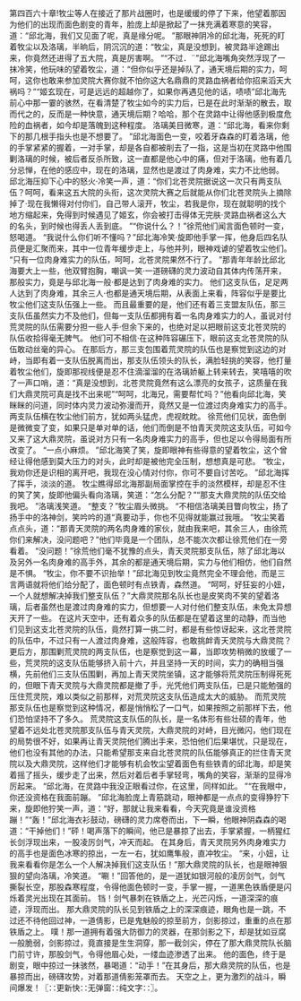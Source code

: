 第四百六十章!牧尘等人在接近了那片战圈时，也是缓缓的停了下来，他望着那因为他们的出现而面色剧变的青年，脸庞上却是掀起了一抹充满着寒意的笑容，道：“邱北海，我们又见面了呢，真是缘分呢。
”那眼神阴冷的邱北海，死死的盯着牧尘以及洛璃，半晌后，阴沉沉的道：“牧尘，真是没想到，被灵路半途踢出来，你竟然还进得了五大院，真是厉害啊。
”“不过．¨”邱北海嘴角突然浮现了一抹冷笑，他玩味的望着牧尘，道：“但你似乎还是掉队了，通天境后期的实力，呵呵，这你也敢来参加灵院大赛你就不怕你这大名鼎鼎的灵路血祸者给你招来滔天大祸吗？”“姬玄现在，可是远远的超越你了，如果你再遇见他的话，啧啧”邱北海先前心中那一霎的骇然，在看清楚了牧尘如今的实力后，已是在此时渐渐的散去，取而代之的，反而是一种快意，通天境后期？哈哈，那个在灵路中让得他感到极度危险的血祸者，如今却是落魄到这种程度。
洛璃美目微寒，道：“邱北海，看来你剩下的那几根手指头也是不想要了。
”邱北海面色一变，咬着牙森森的盯着洛璃，他的手掌紧紧的握着，一对手掌，却是各自都被削去了一指，这是当初在灵路中他围剿洛璃的时候，被后者反杀所致，这一直都是他心中的痛，但对于洛璃，他有着几分忌惮，在他的感应中，现在的洛璃，显然也是渡过了肉身难，实力不比他弱。
邱北海压抑下心中的怒火·冷笑一声，道：“你们北苍灵院据说这一次只有两支队伍？呵呵，看来这五大院的头衔，这次灵院大赛之后就能从你们北苍灵院头上摘除掉了·现在我懒得对付你们，自己带人滚开，牧尘，若我是你，现在就聪明的找个地方缩起来，免得到时候遇见了姬玄，你会被打击得体无完肤·灵路血祸者这么大的名头，到时候也得丢人丢到底。
”“你说什么？！”徐荒他们闻言面色顿时一变，怒喝道。
“我说什么你们听不懂吗？”邱北海冷笑·旋即他手掌一挥，他身后四名队员便是汇聚而来，其中一位青年缓步走上，与他并列，眼神戏谑的望着牧尘他们。
“只有一位肉身难实力的队伍，呵呵，北苍灵院果然不行了。
”那青年年龄比邱北海要大上一些，他双臂抱胸，嘲讽一笑·一道磅礴的灵力波动自其体内传荡开来，那般实力，竟是与邱北海一般·都是达到了肉身难的实力。
他们这支队伍，足足两人达到了肉身难，其余三人·也都是通天境后期，从表面上来看，阵容似乎是要比牧尘他们这支队伍强上一些。
而且最重要的是，他们还有着三支盟友队伍，那三支队伍虽然实力不及他们，但每一支队伍都拥有着一名肉身难实力的人，虽说对付荒灵院的队伍需要分担一些人手·但余下来的，也绝对足以把眼前这支北苍灵院的队伍收拾得毫无脾气。
他们可不相信·在这种阵容碾压下，眼前这支北苍灵院的队伍敢动丝毫的异心。
在那后方，那三支包围着荒灵院的队伍也是察觉到这边的对峙，当即有着一支队伍脱离而出，那支队伍领头的队长，满脸轻挑的笑容，他打量着牧尘他们，旋即那视线便是忍不住滴溜溜的在洛璃娇躯上转来转去，笑嘻嘻的吹了一声口哨，道：“真是没想到，北苍灵院竟然有这么漂亮的女孩子，这质量在我们大鼎灵院可真是找不出来呢”“呵呵，北海兄，需要帮忙吗？”他看向邱北海，笑眯眯的问道，同时体内灵力波动弥漫而开，竟然又是一位渡过肉身难实力的高手。
两支队伍横在牧尘他们前方，犹如两头猛虎，虎视眈眈。
徐荒他们见状，面色倒是微微变了变，如果只是单对单的话，他们而倒是不怕青天灵院这支队伍，可如今又来了这大鼎灵院，虽说对方只有一名肉身难实力的高手，但也足以令得局面有所改变了。
“一点小麻烦。
”邱北海笑了笑，旋即眼神有些得意的望着牧尘，这个曾经让得他感到莫大压力的对头，此时却是被他完全压制，想想真是可悲。
“牧尘，我劝你还是识相的离开吧，我现在没心情对付你，你可不要自讨苦吃。
”邱北海挥了挥手，淡淡的道。
牧尘瞧得邱北海那副局面掌控在手的淡然模样，却是忍不住的笑了笑，旋即他偏头看向洛璃，笑道：“怎么分配？”“那支大鼎灵院的队伍交给我吧。
”洛璃浅笑道。
“整支？”牧尘眉头微挑。
“不相信洛璃美目瞥向牧尘，扬了扬手中的洛神剑，笑吟吟的道“真要动手，你也不见得就能赢过我哦。
”牧尘笑着点点头，道：“那青天灵院的两名肉身难的家伙，就由我来吧，其余三人，由徐荒你们来解决，没问题吧？”他们毕竟是一个团队，总不能次次都让徐荒他们在一旁看着。
“没问题！”徐荒他们毫不犹豫的点头，青天灵院那支队伍，除了邱北海以及另外一名肉身难的高手外，其余的都是通天境后期，实力与他们相仿，他们自然是不惧。
“牧尘，你不要不识抬举！”邱北海见到牧尘竟然完全不理会他，而是三言两语就将他们给分配了，面色顿时有点铁青，森然道。
“呵呵，好狂妄的小妞，一个人就想解决掉我们整支队伍？”大鼎灵院那名队长也是皮笑肉不笑的望着洛璃，后者虽然也是渡过肉身难的实力，但想要一人对付他们整支队伍，未免太异想天开了一些。
在这片天空中，还有着众多的队伍都是在望着这里的动静，而当他们见到这支北苍灵院的队伍，竟然打算一挑二时，都是有些惊讶起来，这北苍灵院的队伍中，不过只有一人渡过肉身难，这般阵容，也敢挑衅青天灵院与大鼎灵院？更后方，那围剿荒灵院的两支队伍，也是察觉到这一幕，当即攻势稍微的放缓了一些，荒灵院的这支队伍能够挤入前十六，并且坚持一天的时间，实力的确相当强横，先前他们三支队伍围剿，再加上青天灵院坐镇，这才能够将荒灵院压制得死死的，但眼下青天灵院与大鼎灵院都是撤了手，光凭他们两支队伍，已是只能勉强的压住荒灵院，难以类似之前那样，对荒灵院这支队伍造成太大的威胁。
而荒灵院那支队伍也是察觉到这种情况，都是悄悄松了一口气，如果按照之前那样下去，他们恐怕坚持不了多久。
荒灵院这支队伍的队长，是一名体形有些壮硕的青年，他望着不远处北苍灵院那支队伍与青天灵院，大鼎灵院的对峙，目光微闪，他们现在的局势很不好，如果再让青天灵院他们腾出手来，恐怕他们后果堪忧，只是现在，他们也没有其他的办法，只能希望那支来自北苍灵院的队伍能够真正的拦住青天灵院以及大鼎灵院，这样他们才能够有机会牧尘望着面色有些铁青的邱北海，却是笑着摇了摇头，缓步走了出来，然后对着后者手掌轻弯，嘴角的笑容，渐渐的显得冷厉起来。
“邱北海，在灵路中我没正眼看过你，在这里，同样如此。
”“在我眼中，你还没资格在我面前蹦。
”邱北海脸庞上青筋跳动，眼神都是一点点的变得狰狞下来，旋即他狞笑一声，道：“好，那就让我来看看，今天究竟是谁没资格蹦！”“轰！”邱北海衣衫鼓动，磅礴的灵力席卷而出，下一瞬，他眼神阴森森的喝道：“干掉他们！”砰！喝声落下的瞬间，他已是暴掠了出去，手掌紧握，一柄猩红长剑浮现出来，一股凌厉剑气，冲天而起。
在其身后，青天灵院另外肉身难实力的高手也是面色冰寒的掠出，一左一右，犹如鹰隼般，直冲牧尘。
“来，小妞，让我来看看你是怎么一个人解决掉我们这支队伍！”那大鼎灵院的队长，也是眼神狠狠的望向洛璃，冷笑道。
“唰！”回答他的，是一道犹如银河般的凌厉剑气，剑气撕裂长空，那股森寒程度，令得他面色顿时一变，手掌一握，一道黑色铁盾便是闪烁着灵光出现在其面前。
铛！剑气暴刺在铁盾之上，光芒闪烁，一道深深的痕迹，浮现而出。
那大鼎灵院的队长见到铁盾之上的深深痕迹，眼角也是一跳，不过还不待他回过神，一道倩影，已是鬼魅般的掠至前方，剑影掠过，重重的点在那铁盾之上。
噗！那一道拥有着强大防御力的灵器，在那剑影之下，却是犹如豆腐一般脆弱，剑影掠过，竟直接是生生洞穿，那一截剑尖，停在了那大鼎灵院队长脑门前寸许，那股剑气，令得他眉心处，一缕血迹渗透了出来。
他的面色，终于是剧变，眼中掠过一抹骇然，暴喝道：“动手！”在其身后，那大鼎灵院的队伍，也是暴掠而出，磅礴攻势，对着那道倩影笼罩而去。
天空之上，更为激烈的战斗，瞬间爆发！〖∷更新快∷无弹窗∷纯文字∷〗。
